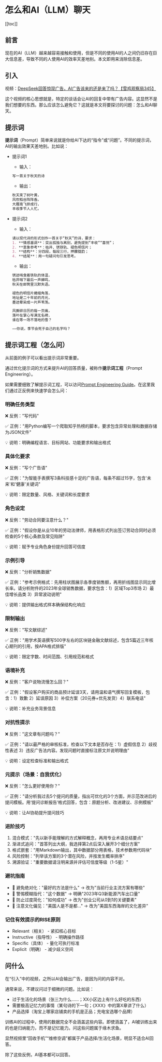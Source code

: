 # 怎么和AI（LLM）聊天

[[toc]]

## 前言

现在的AI（LLM）越来越容易接触和使用，但是不同的使用AI的人之间仍旧存在巨大信息差，导致不同的人使用AI的效率天差地别。本文即用来消除信息差。

## 引入

视频：[DeepSeek回答惊现广告，AI广告该来的还是来了吗？【雪鸡观察局345】](https://www.bilibili.com/video/BV18DAnegEfH)

这个视频的核心思想就是，特定的谈话会让AI的回复中带有广告内容。这显然不是我们想要的东西。那么应该怎么避免它？这就是本文将要探讨的问题：怎么和AI聊天。

## 提示词

**提示词**（Prompt）简单来说就是你给AI下达的“指令”或“问题”。不同的提示词，AI的输出效果天差地别。比如说：

- 提示词1

  - 输入：

  ```markdown
  写一首关于秋天的诗
  ```

  - 输出：

  ```markdown
  秋天来了树叶黄，
  风吹稻谷阵阵香。
  大雁南飞排成行，
  丰收季节人人忙。
  ```

- 提示词2

  - 输入：

  ```markdown
  请以现代诗的形式创作一首关于“秋天”的诗，要求：  
  1. **情感基调**：突出孤独与离别，避免提到“丰收”“喜悦”；  
  2. **意象参考**：枯井、锈铁轨、褪色明信片；  
  3. **结构**：分四段，每段三行，押朦胧韵；  
  4. **结尾**：用一句疑问句引发思考。
  ```

  - 输出：

  ```markdown
  锈迹啃食着铁轨的体温，
  枯井咽下最后一声蝉鸣，
  秋天在邮筒里沉默失语。
  
  褪色的明信片蜷缩角落，
  地址是二十年前的月光，
  墨迹晕染成一片芦苇荡。
  
  风撕碎日历的每一页痛，
  落叶在掌心写满无名碑，
  谁在等一场不落地的雪？
  
  ——你说，季节会死于自己的名字吗？
  ```

## 提示词工程（怎么问）

从前面的例子可以看出提示词非常重要。

通过优化提示词的方式来提升AI的回答质量，被称作**提示词工程**（Prompt Engineering）。

如果需要细致了解提示词工程，可以访问[Prompt Engineering Guide](https://www.promptingguide.ai/zh)。在这里我们通过正反例来快速学会怎么问：

### 明确任务类型

❌ 反例："写代码"

✅ 正例："用Python编写一个爬取知乎热榜的脚本，要求包含异常处理和数据存储为JSON文件"

💡 说明：明确编程语言、目标网站、功能要求和输出格式

### 具体化要求

❌ 反例："写个广告语"

✅ 正例："为智能手表撰写3条科技感十足的广告语，每条不超过15字，包含'未来'和'健康'关键词"

💡 说明：限定数量、风格、关键词和长度要求

### 角色设定

❌ 反例："劳动合同要注意什么？"

✅ 正例："假设你是从业10年的劳动法律师，用表格形式列出签订劳动合同时必须检查的5个核心条款及常见陷阱"

💡 说明：赋予专业角色身份提升回答可信度

### 示例引导

❌ 反例："分析销售数据"

✅ 正例："参考示例格式：先用柱状图展示各季度销售额，再用折线图显示同比增长率。请分析附件的2023年全球销售数据，要求包含：1）区域Top3市场 2）最佳增长品类 3）异常波动说明"

💡 说明：提供输出格式样本确保结构化响应

### 限制输出

❌ 反例："写文献综述"

✅ 正例："用学术英语撰写500字左右的区块链金融文献综述，包含5篇近三年核心期刊的引用，按APA格式排版"

💡 说明：限定字数、时间范围、引用规范和格式

### 语境补充

❌ 反例："客户说物流慢怎么回？"

✅ 正例："假设客户购买的商品预计延误3天，请用温和语气撰写回复模板，包含：1）致歉 2）延误原因 3）补偿方案（20元券+优先发货）4）联系电话"

💡 说明：补充业务背景信息

### 对抗性提示

❌ 反例："这文章有问题吗？"

✅ 正例："请以最严格的审核标准，检查以下文本是否存在：1）虚假信息 2）歧视性表述 3）违反广告法内容。发现问题时直接标注原文并说明理由"

💡 说明：设定检查标准和输出格式

### 元提示（场景：自我优化）

❌ 反例："怎么更好使用你？"

✅ 正例："请分析我过去5个提问的质量，指出可优化的3个方面，并示范改进后的提问模板。用‘提问诊断报告’格式回答，包含：原题分析、改进建议、示例模板"

💡 说明：让AI协助提升提问技巧

### 进阶技巧

1. 混合模式："先以新手能理解的方式解释概念，再用专业术语总结要点"
2. 渐进式追问："首答列出大纲，我选择第2点后深入展开3个细分方案"
3. 格式嵌套："用Markdown输出，其中数据部分用表格，技术参数用代码块"
4. 风险控制："列举该方案的3个潜在风险，并按发生概率排序"
5. 溯源验证："重要数据请注明来源并评估可信度等级（1-5星）"

### 避坑指南

- 🚫 避免绝对化："最好的方法是什么" → 改为"当前行业主流方案有哪些"
- 🚫 警惕模糊指代："这个数据" → 明确"2023年Q3新能源汽车出口量"
- 🚫 防止过度简化："如何成功" → 改为"创业公司从0到1的关键要素"
- 🚫 注意文化偏见："美国人是不是都..." → 改为"美国东西海岸的文化差异"

### 记住有效提示的RISE原则

- Relevant（相关） - 紧扣核心目标
- Instructive（指导性） - 明确操作路径
- Specific（具体） - 量化可执行标准
- Explicit（明确） - 减少歧义空间

## 问什么

在“引入”中的视频，之所以AI会输出广告，是因为问的内容不对。

通常来说，不建议问过于细微的问题。比如说：

- 过于生活化的场景（张三为什么……；XX小区边上有什么好吃的东西）
- 需要极高记忆力的事情（某句诗的下一句；《XXX》中的第X章讲了什么）
- 产品选择（淘宝上哪家店铺卖的手机是正品；充电宝选哪个品牌）

训练AI的过程中，使用的数据完全不会涵盖这些内容。即使涵盖了，AI被训练出来的也是归纳能力，而不是记忆能力。问这些问题属于缘木求鱼。

显然视频里“回收手机”“维修空调”都属于产品选择/生活化场景，明显不适合AI回答。

除了这些反例，AI基本都可以回答。